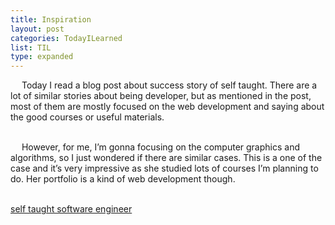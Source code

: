 ```yaml
---
title: Inspiration
layout: post
categories: TodayILearned
list: TIL
type: expanded
---
```



&emsp;  Today I read a blog post about success story of self taught. There are a lot of similar stories about being developer, but as mentioned in the post, most of them are mostly focused on the web development and saying about the good courses or useful materials. <br>
<br>


&emsp;  However, for me, I’m gonna focusing on the computer graphics and algorithms, so I just wondered if there are similar cases. This is a one of the case and it’s very impressive as she studied lots of courses I’m planning to do. Her portfolio is a kind of web development though. <br>
<br>


[self taught software engineer](https://selftaughtsoftwareengineer.com/how-i-got-3-software-engineer-offers-from-microsoft-17-months-self-teaching/)<br>
<br>



